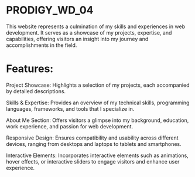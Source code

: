 # PRODIGY_WD_04
This website represents a culmination of my skills and experiences in web development. It serves as a showcase of my projects, expertise, and capabilities, offering visitors an insight into my journey and accomplishments in the field.

# Features:

Project Showcase: Highlights a selection of my projects, each accompanied by detailed descriptions.

Skills & Expertise: Provides an overview of my technical skills, programming languages, frameworks, and tools that I specialize in.

About Me Section: Offers visitors a glimpse into my background, education, work experience, and passion for web development.

Responsive Design: Ensures compatibility and usability across different devices, ranging from desktops and laptops to tablets and smartphones.

Interactive Elements: Incorporates interactive elements such as animations, hover effects, or interactive sliders to engage visitors and enhance user experience.
